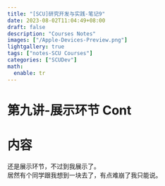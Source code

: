```yaml
---
title: "[SCU]研究开发与实践-笔记9"
date: 2023-08-02T11:04:49+08:00
draft: false
description: "Courses Notes"
images: ["/Apple-Devices-Preview.png"]
lightgallery: true
tags: ["notes-SCU Courses"]
categories: ["SCUDev"]
math:
  enable: tr
---
```

# 第九讲-展示环节 Cont

# 内容

还是展示环节，不过到我展示了。  
居然有个同学跟我想到一块去了，有点难崩了我只能说。
